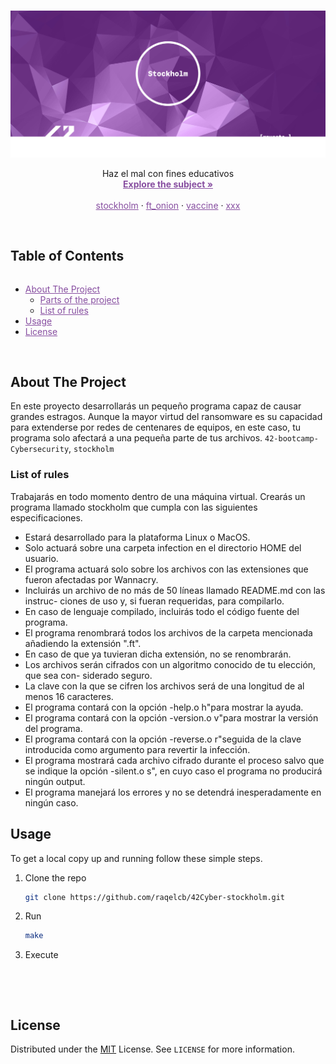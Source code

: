<!-- PROJECT LOGO -->
<br />
<p align="center">
  <a href="https://elearning.intra.42.fr/assets/42_logo-7dfc9110a5319a308863b96bda33cea995046d1731cebb735e41b16255106c12.svg">
    <img src="images/stockholm_Cover.png" alt="stockholmCover">
  </a>

  <p align="center">
    Haz el mal con fines educativos
    <br />
    <a style="color:#874EA0" href="https://cdn.intra.42.fr/pdf/pdf/55314/es.subject.pdf"><strong>Explore the subject »</strong></a>
    <br />
    <br />
    <a style="color:#874EA0" href="https://github.com/raqelcb/stockholm">stockholm</a>
    ·
    <a style="color:#874EA0" href="https://github.com/raqelcb/ft_onion">ft_onion</a>
    ·
    <a style="color:#874EA0" href="https://github.com/raqelcb/vaccine">vaccine</a>
	·
	<a style="color:#874EA0" href="https://github.com/raqelcb/xxx">xxx</a>
  </p>
</p>
<br>
<!-- TABLE OF CONTENTS -->
<!-- <details open="open"> -->
  <summary><h2 style="display: inline-block">Table of Contents</h2></summary>
  <ul>
    <li>
      <a style="color:#874EA0" href="#about-the-project">About The Project</a>
      <ul>
        <li><a style="color:#874EA0" href="#parts-of-the-project">Parts of the project</a></li>
        <li><a style="color:#874EA0" href="#list-of-rules">List of rules</a></li>
      </ul>
    </li>
    <li>
      <a style="color:#874EA0" href="#usage">Usage</a>
    </li>
    <li><a style="color:#874EA0" href="#license">License</a></li>
  </ul>
</details>

<br>

<!-- ABOUT THE PROJECT -->
## About The Project

En este proyecto desarrollarás un pequeño programa capaz de causar grandes estragos. Aunque la mayor virtud del ransomware es su capacidad para extenderse por redes de centenares de equipos, en este caso, tu programa solo afectará a una pequeña parte de tus archivos.
`42-bootcamp-Cybersecurity`, `stockholm`
<br>

### List of rules
Trabajarás en todo momento dentro de una máquina virtual. Crearás un programa llamado stockholm que cumpla con las siguientes especificaciones.

- Estará desarrollado para la plataforma Linux o MacOS.
- Solo actuará sobre una carpeta infection en el directorio HOME del usuario.
- El programa actuará solo sobre los archivos con las extensiones que fueron afectadas por Wannacry.
- Incluirás un archivo de no más de 50 líneas llamado README.md con las instruc- ciones de uso y, si fueran requeridas, para compilarlo.
- En caso de lenguaje compilado, incluirás todo el código fuente del programa.
- El programa renombrará todos los archivos de la carpeta mencionada añadiendo la
extensión ".ft".
- En caso de que ya tuvieran dicha extensión, no se renombrarán.
- Los archivos serán cifrados con un algoritmo conocido de tu elección, que sea con- siderado seguro.
- La clave con la que se cifren los archivos será de una longitud de al menos 16 caracteres.
- El programa contará con la opción -help.o h"para mostrar la ayuda.
- El programa contará con la opción -version.o v"para mostrar la versión del programa.
- El programa contará con la opción -reverse.o r"seguida de la clave introducida como argumento para revertir la infección.
- El programa mostrará cada archivo cifrado durante el proceso salvo que se indique la opción -silent.o s", en cuyo caso el programa no producirá ningún output.
- El programa manejará los errores y no se detendrá inesperadamente en ningún caso.


<!-- INSTALLATION -->
## Usage

To get a local copy up and running follow these simple steps.

1. Clone the repo
   ```sh
   git clone https://github.com/raqelcb/42Cyber-stockholm.git
   ```
2. Run
   ```sh
   make
   ```
3. Execute
   ```py
  
   ```

<br>

<!-- LICENSE -->
## License

Distributed under the
[MIT](https://choosealicense.com/licenses/mit/) License. See `LICENSE` for more information.

<br>

<!-- [![rcuesta- 42Project Score](https://badge42.herokuapp.com/api/project/rcuesta-/p)](https://github.com/rcuesta-/badge42) -->
